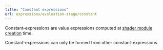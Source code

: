 ```yaml
---
title: "Constant expressions"
url: expressions/evaluation-stage/constant
---
```


Constant-expressions are value expressions computed at [shader module creation](https://www.w3.org/TR/webgpu/#dom-gpudevice-createshadermodule) time.

Constant-expressions can only be formed from other constant-expressions.

